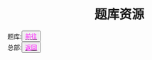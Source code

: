 <html>
	<head>
		<title>tikuiziyuan</title>
		<style type="text/css">
		<!--
			.purple{color:#FF00FF}
		-->
      		</style>
	</head>
	<body>
		<h1><center>题库资源</center></h1>
		<div>题库:<button title="hello"><a href="https://zhouningyuan1234.github.io/yyy-Item-bank/"><span class="purple">前往</span></a></button></div>
		<div>总部:<button title="back"><a href="https://zhouningyuan1234.github.io/yyy-Team-headquarters/"><span class="purple">返回</span></a></button></div>
	</body>
</html>
